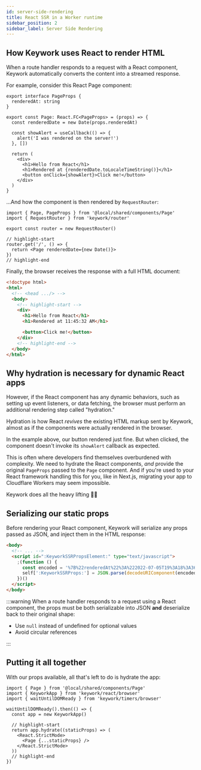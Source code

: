 ```yaml
---
id: server-side-rendering
title: React SSR in a Worker runtime
sidebar_position: 2
sidebar_label: Server Side Rendering
---
```


## How Keywork uses React to render HTML

When a route handler responds to a request with a React component,
Keywork automatically converts the content into a streamed response.

For example, consider this React Page component:

```tsx title=/shared/components/Page.tsx showLineNumbers
export interface PageProps {
  renderedAt: string
}

export const Page: React.FC<PageProps> = (props) => {
  const renderedDate = new Date(props.renderedAt)

  const showAlert = useCallback(() => {
    alert('I was rendered on the server!')
  }, [])

  return (
    <div>
      <h1>Hello from React</h1>
      <h1>Rendered at {renderedDate.toLocaleTimeString()}</h1>
      <button onClick={showAlert}>Click me!</button>
    </div>
  )
}
```

...And how the component is then rendered by `RequestRouter`:

```tsx title=worker/worker.tsx showLineNumbers
import { Page, PageProps } from '@local/shared/components/Page'
import { RequestRouter } from 'keywork/router'

export const router = new RequestRouter()

// highlight-start
router.get('/', () => {
  return <Page renderedDate={new Date()}>
})
// highlight-end
```

Finally, the browser receives the response with a full HTML document:

```html showLineNumbers
<!doctype html>
<html>
  <!-- <head .../> -->
  <body>
    <!-- highlight-start -->
    <div>
      <h1>Hello from React</h1>
      <h1>Rendered at 11:45:32 AM</h1>

      <button>Click me!</button>
    </div>
    <!-- highlight-end -->
  </body>
</html>
```

## Why hydration is necessary for dynamic React apps

However, if the React component has any dynamic behaviors, such as setting up event listeners,
or data fetching, the browser must perform an additional rendering step called "hydration."

Hydration is how React _revives_ the existing HTML markup sent by Keywork,
almost as if the components were actually rendered in the browser.

In the example above, our button rendered just fine.
But when clicked, the component doesn't invoke its `showAlert` callback as expected.

This is often where developers find themselves overburdened with complexity.
We need to hydrate the React components, _and_ provide the original `PageProps` passed
to the `Page` component. And if you're used to your React framework handling this for you,
like in Next.js, migrating your app to Cloudflare Workers may seem impossible.

Keywork does all the heavy lifting 😮‍💨

## Serializing our static props

Before rendering your React component, Keywork will serialize any props
passed as JSON, and inject them in the HTML response:

```html
<body>
  <!-- ... -->
  <script id=":KeyworkSSRPropsElement:" type="text/javascript">
    ;(function () {
      const encoded = '%7B%22renderedAt%22%3A%222022-07-05T19%3A18%3A36.320Z%22%7D'
      self[':KeyworkSSRProps:'] = JSON.parse(decodeURIComponent(encoded))
    })()
  </script>
</body>
```

:::warning
When a route handler responds to a request using a React component,
the props must be both serializable into JSON **and** deserialize back to their
original shape:

- Use `null` instead of undefined for optional values
- Avoid circular references

:::

## Putting it all together

With our props available, all that's left to do is hydrate the app:

```tsx title=/browser/src/main.tsx showLineNumbers
import { Page } from '@local/shared/components/Page'
import { KeyworkApp } from 'keywork/react/browser'
import { waitUntilDOMReady } from 'keywork/timers/browser'

waitUntilDOMReady().then(() => {
  const app = new KeyworkApp()

  // highlight-start
  return app.hydrate((staticProps) => (
    <React.StrictMode>
      <Page {...staticProps} />
    </React.StrictMode>
  ))
  // highlight-end
})
```
